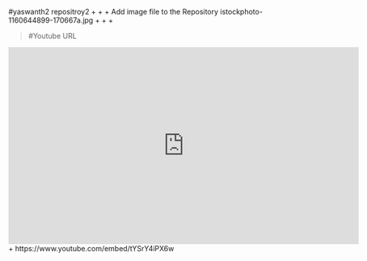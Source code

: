 #yaswanth2 
repositroy2
+
+
+
Add image file to the Repository
istockphoto-1160644899-170667a.jpg 
+
+
+
>#Youtube URL 
<iframe width="693" height="390" src="https://www.youtube.com/embed/tYSrY4iPX6w" title="YouTube video player" frameborder="0" allow="accelerometer; autoplay; clipboard-write; encrypted-media; gyroscope; picture-in-picture" allowfullscreen></iframe>
+
https://www.youtube.com/embed/tYSrY4iPX6w
